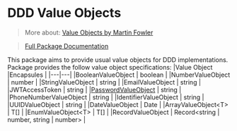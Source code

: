 # DDD Value Objects

> More about: [Value Objects by Martin Fowler](https://martinfowler.com/bliki/ValueObject.html)

> [Full Package Documentation](https://juandardilag.github.io/value-objects-docs/)

This package aims to provide usual value objects for DDD implementations.
Package provides the follow value object specifications:
|Value Object |Encapsules |
|---|---|
|BooleanValueObject | boolean |
|NumberValueObject | number |
|StringValueObject | string |
|EmailValueObject | string |
|JWTAccessToken | string |
|[PasswordValueObject](https://github.com/JuanDArdilaG/value-objects/tree/master/src/PasswordValueObject) | string |
|PhoneNumberValueObject | string |
|IdentifierValueObject | string |
|UUIDValueObject | string |
|DateValueObject | Date |
|ArrayValueObject\<T> | T[] |
|EnumValueObject\<T> | T[] |
|RecordValueObject | Record<string \| number, string \| number> |
